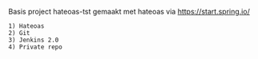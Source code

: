 Basis project hateoas-tst gemaakt met hateoas via https://start.spring.io/

	1) Hateoas 
	2) Git
	3) Jenkins 2.0 
	4) Private repo
